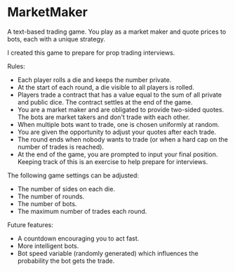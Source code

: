 # MarketMaker
A text-based trading game. You play as a market maker and quote prices to bots, each with a unique strategy.

I created this game to prepare for prop trading interviews.

Rules:
- Each player rolls a die and keeps the number private. 
- At the start of each round, a die visible to all players is rolled.
- Players trade a contract that has a value equal to the sum of all private and public dice. The contract settles at the end of the game.
- You are a market maker and are obligated to provide two-sided quotes. The bots are market takers and don't trade with each other.
- When multiple bots want to trade, one is chosen uniformly at random.
- You are given the opportunity to adjust your quotes after each trade.
- The round ends when nobody wants to trade (or when a hard cap on the number of trades is reached).
- At the end of the game, you are prompted to input your final position. Keeping track of this is an exercise to help prepare for interviews.

The following game settings can be adjusted:
- The number of sides on each die.
- The number of rounds.
- The number of bots.
- The maximum number of trades each round.

Future features:
- A countdown encouraging you to act fast.
- More intelligent bots.
- Bot speed variable (randomly generated) which influences the probability the bot gets the trade.
